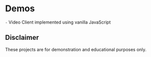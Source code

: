 # Demos
`-` Video Client implemented using vanilla JavaScript

## Disclaimer

These projects are for demonstration and educational purposes only.
